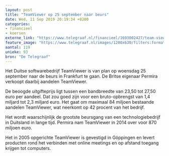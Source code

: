 ```yaml
---
layout: post
title: "TeamViewer op 25 september naar beurs"
date: Wed, 11 Sep 2019 20:19:34 +0200
categories: 
- financieel 
- koersen 
externe_link: "https://www.telegraaf.nl/financieel/1693002427/team-viewer-op-25-september-naar-beurs"
feature_image: "https://www.telegraaf.nl/images/1200x630/filters:format(jpeg):quality(80)/cdn-kiosk-api.telegraaf.nl/576576f0-d4c1-11e9-baff-02d2fb1aa1d7.jpg"
aantal: 119
unieke: 93
bron: "De Telegraaf"
---
```


<p class="intro">Het Duitse softwarebedrijf TeamViewer is van plan op woensdag 25 september naar de beurs in Frankfurt te gaan. De Britse eigenaar Permira verkoopt daarbij aandelen TeamViewer.</p> <p>De beoogde uitgifteprijs ligt tussen een bandbreedte van 23,50 tot 27,50 euro per aandeel. Dat zou goed zijn voor een bruto-opbrengst van 1,4 miljard tot 2,3 miljard euro. Het gaat om maximaal 84 miljoen bestaande aandelen TeamViewer, wat neerkomt op 42 procent van het bedrijf.</p><p>Het wordt waarschijnlijk de grootste beursgang van een technologiebedrijf in Duitsland in lange tijd. Permira nam TeamViewer in 2014 over voor 870 miljoen euro.</p><p>Het in 2005 opgerichte TeamViewer is gevestigd in Göppingen en levert producten rond het verbinden met online meetings en op afstand toegang krijgen tot computers.</p>
